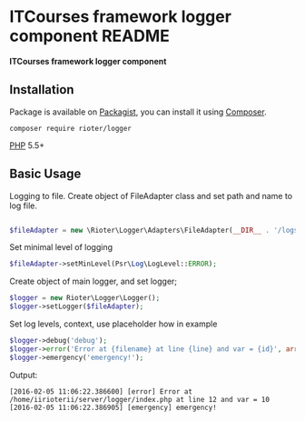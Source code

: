 ITCourses framework logger component README
==

**ITCourses framework logger component**


## Installation

Package is available on [Packagist](http://packagist.org/packages/rioter/logger),
you can install it using [Composer](http://getcomposer.org).

```shell
composer require rioter/logger
```

[PHP](https://php.net) 5.5+ 


## Basic Usage


Logging to file.
Create object of FileAdapter class and set path and name to log file.

```php

$fileAdapter = new \Rioter\Logger\Adapters\FileAdapter(__DIR__ . '/logs.log');
```

Set minimal level of logging
```php
$fileAdapter->setMinLevel(Psr\Log\LogLevel::ERROR);
```
Create object of main logger, and set logger;
```php
$logger = new Rioter\Logger\Logger();
$logger->setLogger($fileAdapter);

```
Set log levels, context, use placeholder how in example
```php
$logger->debug('debug');
$logger->error('Error at {filename} at line {line} and var = {id}', array('id' => '10', 'filename' => __FILE__, 'line' => __LINE__));
$logger->emergency('emergency!');

```

Output:
```no-highlight
[2016-02-05 11:06:22.386600] [error] Error at /home/iirioterii/server/logger/index.php at line 12 and var = 10
[2016-02-05 11:06:22.386905] [emergency] emergency!

```
